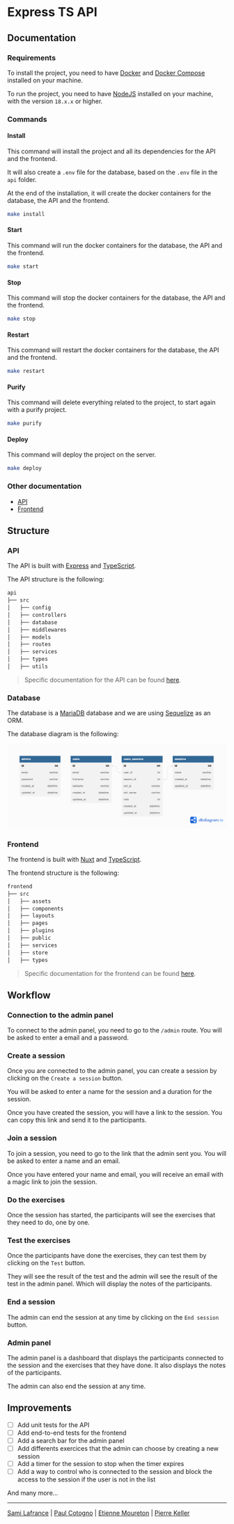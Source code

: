 # Express TS API

## Documentation

### Requirements

To install the project, you need to have [Docker](https://www.docker.com/) and [Docker Compose](https://docs.docker.com/compose/) installed on your machine.

To run the project, you need to have [NodeJS](https://nodejs.org/en/) installed on your machine, with the version `18.x.x` or higher.

### Commands

#### Install

This command will install the project and all its dependencies for the API and the frontend.

It will also create a `.env` file for the database, based on the `.env` file in the `api` folder.

At the end of the installation, it will create the docker containers for the database, the API and the frontend.

```bash
make install
```

#### Start

This command will run the docker containers for the database, the API and the frontend.

```bash
make start
```

#### Stop

This command will stop the docker containers for the database, the API and the frontend.

```bash
make stop
```

#### Restart

This command will restart the docker containers for the database, the API and the frontend.

```bash
make restart
```

#### Purify

This command will delete everything related to the project, to start again with a purify project.

```bash
make purify
```

#### Deploy

This command will deploy the project on the server.

```bash
make deploy
```

### Other documentation

- [API](api/README.md)
- [Frontend](frontend/README.md)

## Structure

### API

The API is built with [Express](https://expressjs.com/) and [TypeScript](https://www.typescriptlang.org/).

The API structure is the following:

```bash
api
├── src
│   ├── config
│   ├── controllers
│   ├── database
│   ├── middlewares
│   ├── models
│   ├── routes
│   ├── services
│   ├── types
│   ├── utils
```

> Specific documentation for the API can be found [here](api/README.md).

### Database

The database is a [MariaDB](https://mariadb.org/) database and we are using [Sequelize](https://sequelize.org/) as an ORM.

The database diagram is the following:

![Diagram](diagram.png)

### Frontend

The frontend is built with [Nuxt](https://nuxt.com/) and [TypeScript](https://www.typescriptlang.org/).

The frontend structure is the following:

```bash
frontend
├── src
│   ├── assets
│   ├── components
│   ├── layouts
│   ├── pages
│   ├── plugins
│   ├── public
│   ├── services
│   ├── store
│   ├── types
```

> Specific documentation for the frontend can be found [here](frontend/README.md).

## Workflow

### Connection to the admin panel

To connect to the admin panel, you need to go to the `/admin` route.
You will be asked to enter a email and a password.

### Create a session

Once you are connected to the admin panel, you can create a session by clicking on the `Create a session` button.

You will be asked to enter a name for the session and a duration for the session.

Once you have created the session, you will have a link to the session. You can copy this link and send it to the participants.

### Join a session

To join a session, you need to go to the link that the admin sent you.
You will be asked to enter a name and an email.

Once you have entered your name and email, you will receive an email with a magic link to join the session.

### Do the exercises

Once the session has started, the participants will see the exercises that they need to do, one by one.

### Test the exercises

Once the participants have done the exercises, they can test them by clicking on the `Test` button.

They will see the result of the test and the admin will see the result of the test in the admin panel.
Which will display the notes of the participants.

### End a session

The admin can end the session at any time by clicking on the `End session` button.

### Admin panel

The admin panel is a dashboard that displays the participants connected to the session and the exercises that they have done. It also displays the notes of the participants.

The admin can also end the session at any time.

## Improvements

- [ ] Add unit tests for the API
- [ ] Add end-to-end tests for the frontend
- [ ] Add a search bar for the admin panel
- [ ] Add differents exercices that the admin can choose by creating a new session
- [ ] Add a timer for the session to stop when the timer expires
- [ ] Add a way to control who is connected to the session and block the access to the session if the user is not in the list

And many more...

---

[Sami Lafrance](https://www.samilafrance.com/) | [Paul Cotogno](https://paulcotogno.com/) | [Etienne Moureton](https://www.etiennemoureton.fr/) | [Pierre Keller](https://pierrekeller.com/)
